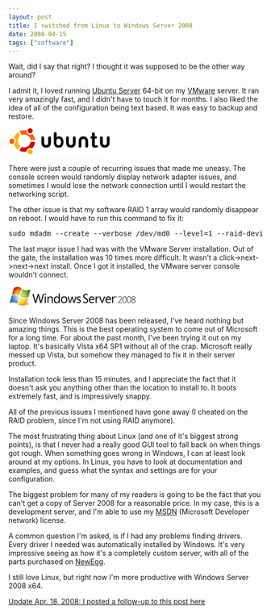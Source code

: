 ```yaml
---
layout: post
title: I switched from Linux to Windows Server 2008
date: 2008-04-15
tags: ["software"]
---
```


Wait, did I say that right? I thought it was supposed to be the other way around?

I admit it, I loved running [Ubuntu Server](http://www.ubuntu.com/products/whatisubuntu/serveredition) 64-bit on my [VMware](http://www.vmware.com/) server. It ran very amazingly fast, and I didn't have to touch it for months. I also liked the idea of all of the configuration being text based. It was easy to backup and restore.

![Ubuntu Linux](ubuntu-logo.png) 

There were just a couple of recurring issues that made me uneasy. The console screen would randomly display network adapter issues, and sometimes I would lose the network connection until I would restart the networking script.

The other issue is that my software RAID 1 array would randomly disappear on reboot. I would have to run this command to fix it:
<pre class="csharpcode">sudo mdadm --create --verbose /dev/md0 --level=1 --raid-devices=2 --assume-clean /dev/sd[ab]
</pre>

The last major issue I had was with the VMware Server installation. Out of the gate, the installation was 10 times more difficult. It wasn't a click-&gt;next-&gt;next-&gt;next install. Once I got it installed, the VMware server console wouldn't connect.

 ![Windows Server 2008](windows-server-2008.png) 

Since Windows Server 2008 has been released, I've heard nothing but amazing things. This is the best operating system to come out of Microsoft for a long time. For about the past month, I've been trying it out on my laptop. It's basically Vista x64 SP1 without all of the crap. Microsoft really messed up Vista, but somehow they managed to fix it in their server product.

Installation took less than 15 minutes, and I appreciate the fact that it doesn't ask you anything other than the location to install to. It boots extremely fast, and is impressively snappy.

All of the previous issues I mentioned have gone away (I cheated on the RAID problem, since I'm not using RAID anymore).

The most frustrating thing about Linux (and one of it's biggest strong points), is that I never had a really good GUI tool to fall back on when things got rough. When something goes wrong in Windows, I can at least look around at my options. In Linux, you have to look at documentation and examples, and guess what the syntax and settings are for your configuration.

The biggest problem for many of my readers is going to be the fact that you can't get a copy of Server 2008 for a reasonable price. In my case, this is a development server, and I'm able to use my [MSDN](http://msdn2.microsoft.com/en-us/subscriptions/default.aspx) (Microsoft Developer network) license.

A common question I'm asked, is if I had any problems finding drivers. Every driver I needed was automatically installed by Windows. It's very impressive seeing as how it's a completely custom server, with all of the parts purchased on [NewEgg](http://www.newegg.com/).

I still love Linux, but right now I'm more productive with Windows Server 2008 x64.

<span style="font-size:100%;">[
](http://www.ytechie.com/2008/04/re-switching-from-linux-to-windows-2008.html)</span>

<span style="font-size:100%;">[Update Apr. 18, 2008: I posted a follow-up to this post here](http://www.ytechie.com/2008/04/re-switching-from-linux-to-windows-2008.html)</span>